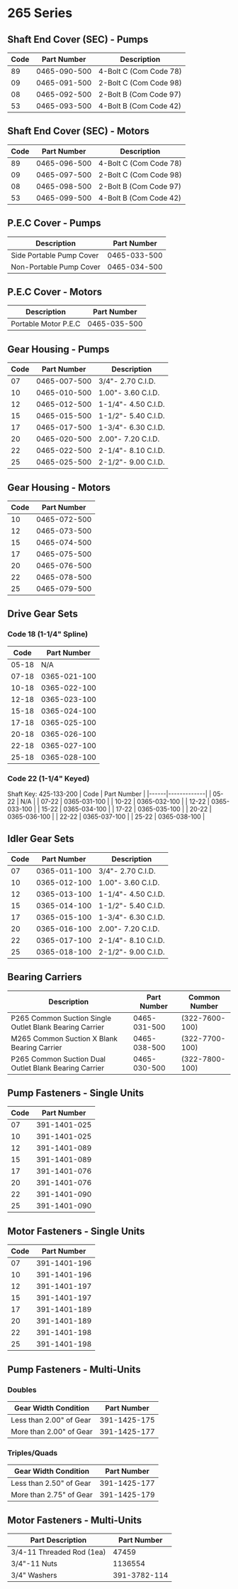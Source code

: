 # 265 Series

## Shaft End Cover (SEC) - Pumps
| Code | Part Number | Description |
|------|-------------|-------------|
| 89 | 0465-090-500 | 4-Bolt C (Com Code 78) |
| 09 | 0465-091-500 | 2-Bolt C (Com Code 98) |
| 08 | 0465-092-500 | 2-Bolt B (Com Code 97) |
| 53 | 0465-093-500 | 4-Bolt B (Com Code 42) |

## Shaft End Cover (SEC) - Motors
| Code | Part Number | Description |
|------|-------------|-------------|
| 89 | 0465-096-500 | 4-Bolt C (Com Code 78) |
| 09 | 0465-097-500 | 2-Bolt C (Com Code 98) |
| 08 | 0465-098-500 | 2-Bolt B (Com Code 97) |
| 53 | 0465-099-500 | 4-Bolt B (Com Code 42) |

## P.E.C Cover - Pumps
| Description | Part Number |
|-------------|-------------|
| Side Portable Pump Cover | 0465-033-500 |
| Non-Portable Pump Cover | 0465-034-500 |

## P.E.C Cover - Motors
| Description | Part Number |
|-------------|-------------|
| Portable Motor P.E.C | 0465-035-500 |

## Gear Housing - Pumps
| Code | Part Number | Description |
|------|-------------|-------------|
| 07 | 0465-007-500 | 3/4"- 2.70 C.I.D. |
| 10 | 0465-010-500 | 1.00"- 3.60 C.I.D. |
| 12 | 0465-012-500 | 1-1/4"- 4.50 C.I.D. |
| 15 | 0465-015-500 | 1-1/2"- 5.40 C.I.D. |
| 17 | 0465-017-500 | 1-3/4"- 6.30 C.I.D. |
| 20 | 0465-020-500 | 2.00"- 7.20 C.I.D. |
| 22 | 0465-022-500 | 2-1/4"- 8.10 C.I.D. |
| 25 | 0465-025-500 | 2-1/2"- 9.00 C.I.D. |

## Gear Housing - Motors
| Code | Part Number |
|------|-------------|
| 10 | 0465-072-500 |
| 12 | 0465-073-500 |
| 15 | 0465-074-500 |
| 17 | 0465-075-500 |
| 20 | 0465-076-500 |
| 22 | 0465-078-500 |
| 25 | 0465-079-500 |

## Drive Gear Sets

### Code 18 (1-1/4" Spline)
| Code | Part Number |
|------|-------------|
| 05-18 | N/A |
| 07-18 | 0365-021-100 |
| 10-18 | 0365-022-100 |
| 12-18 | 0365-023-100 |
| 15-18 | 0365-024-100 |
| 17-18 | 0365-025-100 |
| 20-18 | 0365-026-100 |
| 22-18 | 0365-027-100 |
| 25-18 | 0365-028-100 |

### Code 22 (1-1/4" Keyed)
Shaft Key: 425-133-200
| Code | Part Number |
|------|-------------|
| 05-22 | N/A |
| 07-22 | 0365-031-100 |
| 10-22 | 0365-032-100 |
| 12-22 | 0365-033-100 |
| 15-22 | 0365-034-100 |
| 17-22 | 0365-035-100 |
| 20-22 | 0365-036-100 |
| 22-22 | 0365-037-100 |
| 25-22 | 0365-038-100 |

## Idler Gear Sets
| Code | Part Number | Description |
|------|-------------|-------------|
| 07 | 0365-011-100 | 3/4"- 2.70 C.I.D. |
| 10 | 0365-012-100 | 1.00"- 3.60 C.I.D. |
| 12 | 0365-013-100 | 1-1/4"- 4.50 C.I.D. |
| 15 | 0365-014-100 | 1-1/2"- 5.40 C.I.D. |
| 17 | 0365-015-100 | 1-3/4"- 6.30 C.I.D. |
| 20 | 0365-016-100 | 2.00"- 7.20 C.I.D. |
| 22 | 0365-017-100 | 2-1/4"- 8.10 C.I.D. |
| 25 | 0365-018-100 | 2-1/2"- 9.00 C.I.D. |

## Bearing Carriers
| Description | Part Number | Common Number |
|-------------|-------------|---------------|
| P265 Common Suction Single Outlet Blank Bearing Carrier | 0465-031-500 | (322-7600-100) |
| M265 Common Suction X Blank Bearing Carrier | 0465-038-500 | (322-7700-100) |
| P265 Common Suction Dual Outlet Blank Bearing Carrier | 0465-030-500 | (322-7800-100) |

## Pump Fasteners - Single Units
| Code | Part Number |
|------|-------------|
| 07 | 391-1401-025 |
| 10 | 391-1401-025 |
| 12 | 391-1401-089 |
| 15 | 391-1401-089 |
| 17 | 391-1401-076 |
| 20 | 391-1401-076 |
| 22 | 391-1401-090 |
| 25 | 391-1401-090 |

## Motor Fasteners - Single Units
| Code | Part Number |
|------|-------------|
| 07 | 391-1401-196 |
| 10 | 391-1401-196 |
| 12 | 391-1401-197 |
| 15 | 391-1401-197 |
| 17 | 391-1401-189 |
| 20 | 391-1401-189 |
| 22 | 391-1401-198 |
| 25 | 391-1401-198 |

## Pump Fasteners - Multi-Units

### Doubles
| Gear Width Condition | Part Number |
|--------------------|-------------|
| Less than 2.00" of Gear | 391-1425-175 |
| More than 2.00" of Gear | 391-1425-177 |

### Triples/Quads
| Gear Width Condition | Part Number |
|--------------------|-------------|
| Less than 2.50" of Gear | 391-1425-177 |
| More than 2.75" of Gear | 391-1425-179 |

## Motor Fasteners - Multi-Units
| Part Description | Part Number |
|-----------------|-------------|
| 3/4-11 Threaded Rod (1ea) | 47459 |
| 3/4"-11 Nuts | 1136554 |
| 3/4" Washers | 391-3782-114 |